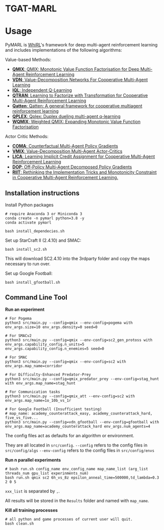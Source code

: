# TGAT-MARL 

# Usage

PyMARL is [WhiRL](http://whirl.cs.ox.ac.uk)'s framework for deep multi-agent reinforcement learning and includes implementations of the following algorithms:

Value-based Methods:

- [**QMIX**: QMIX: Monotonic Value Function Factorisation for Deep Multi-Agent Reinforcement Learning](https://arxiv.org/abs/1803.11485)
- [**VDN**: Value-Decomposition Networks For Cooperative Multi-Agent Learning](https://arxiv.org/abs/1706.05296)
- [**IQL**: Independent Q-Learning](https://arxiv.org/abs/1511.08779)
- [**QTRAN**: Learning to Factorize with Transformation for Cooperative Multi-Agent Reinforcement Learning](https://arxiv.org/abs/1905.05408)
- [**Qatten**: Qatten: A general framework for cooperative multiagent reinforcement learning](https://arxiv.org/abs/2002.03939)
- [**QPLEX**: Qplex: Duplex dueling multi-agent q-learning](https://arxiv.org/abs/2008.01062)
- [**WQMIX**: Weighted QMIX: Expanding Monotonic Value Function Factorisation](https://arxiv.org/abs/2006.10800)

Actor Critic Methods:

- [**COMA**: Counterfactual Multi-Agent Policy Gradients](https://arxiv.org/abs/1705.08926)
- [**VMIX**: Value-Decomposition Multi-Agent Actor-Critics](https://arxiv.org/abs/2007.12306)
- [**LICA**: Learning Implicit Credit Assignment for Cooperative Multi-Agent Reinforcement Learning](https://arxiv.org/abs/2007.02529)
- [**DOP**: Off-Policy Multi-Agent Decomposed Policy Gradients](https://arxiv.org/abs/2007.12322)
- [**RIIT**: Rethinking the Implementation Tricks and Monotonicity Constraint in Cooperative Multi-Agent Reinforcement Learning.](https://arxiv.org/abs/2102.03479)

## Installation instructions

Install Python packages

```shell
# require Anaconda 3 or Miniconda 3
conda create -n pymarl python=3.8 -y
conda activate pymarl

bash install_dependecies.sh
```

Set up StarCraft II (2.4.10) and SMAC:

```shell
bash install_sc2.sh
```

This will download SC2.4.10 into the 3rdparty folder and copy the maps necessary to run over.

Set up Google Football:

```shell
bash install_gfootball.sh
```

## Command Line Tool

**Run an experiment**

```shell
# For Pogema 
python3 src/main.py --config=qmix --env-config=pogema with env_args.size=10 env_args.density=0 seed=0 
```

```shell
# For SMACv2
python3 src/main.py --config=qmix --env-config=sc2_gen_protoss with env_args.capability_config.n_units=5 env_args.capability_config.n_enemies=5 seed=0 
```

```shell
# For SMAC
python3 src/main.py --config=qmix --env-config=sc2 with env_args.map_name=corridor
```

```shell
# For Difficulty-Enhanced Predator-Prey
python3 src/main.py --config=qmix_predator_prey --env-config=stag_hunt with env_args.map_name=stag_hunt
```

```shell
# For Communication tasks
python3 src/main.py --config=qmix_att --env-config=sc2 with env_args.map_name=1o_10b_vs_1r
```

```shell
# For Google Football (Insufficient testing)
# map_name: academy_counterattack_easy, academy_counterattack_hard, five_vs_five...
python3 src/main.py --config=vdn_gfootball --env-config=gfootball with env_args.map_name=academy_counterattack_hard env_args.num_agents=4
```

The config files act as defaults for an algorithm or environment.

They are all located in `src/config`.
`--config` refers to the config files in `src/config/algs`
`--env-config` refers to the config files in `src/config/envs`

**Run n parallel experiments**

```shell
# bash run.sh config_name env_config_name map_name_list (arg_list threads_num gpu_list experinments_num)
bash run.sh qmix sc2 6h_vs_8z epsilon_anneal_time=500000,td_lambda=0.3 2 0 5
```

`xxx_list` is separated by `,`.

All results will be stored in the `Results` folder and named with `map_name`.

**Kill all training processes**

```shell
# all python and game processes of current user will quit.
bash clean.sh
```
